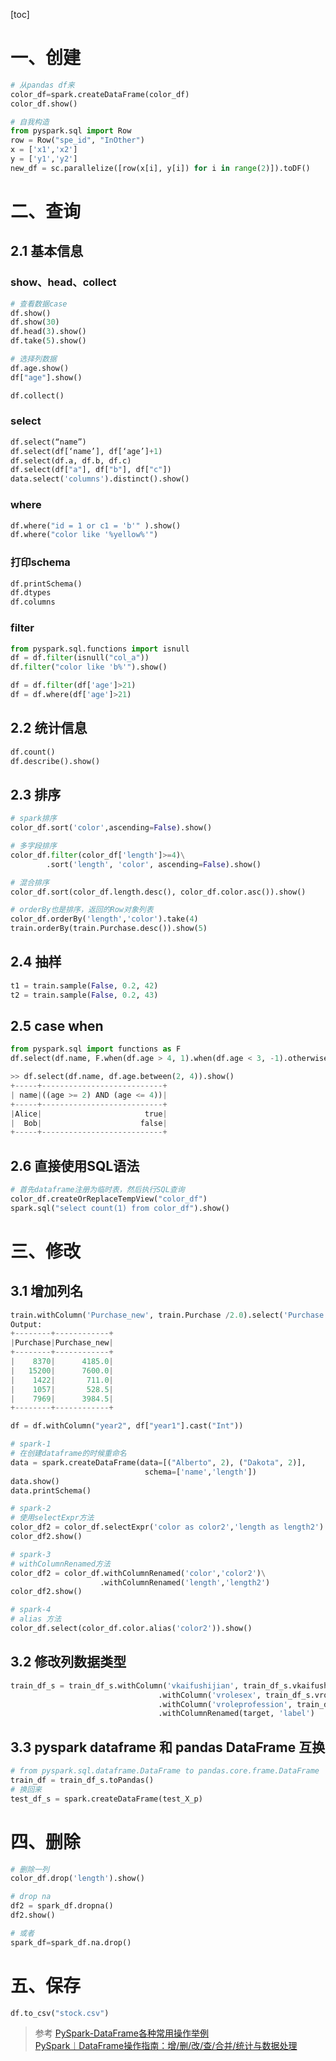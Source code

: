 [toc]

# 一、创建

```python
# 从pandas df来
color_df=spark.createDataFrame(color_df)
color_df.show()

# 自我构造
from pyspark.sql import Row
row = Row("spe_id", "InOther")
x = ['x1','x2']
y = ['y1','y2']
new_df = sc.parallelize([row(x[i], y[i]) for i in range(2)]).toDF()
```



# 二、查询



## 2.1 基本信息

### show、head、collect
``` python
# 查看数据case
df.show()
df.show(30)
df.head(3).show()
df.take(5).show()

# 选择列数据
df.age.show()
df["age"].show()

df.collect()
```

### select
``` python
df.select(“name”)
df.select(df[‘name’], df[‘age’]+1)
df.select(df.a, df.b, df.c)
df.select(df["a"], df["b"], df["c"])
data.select('columns').distinct().show()
```

### where
``` python
df.where("id = 1 or c1 = 'b'" ).show()
df.where("color like '%yellow%'")
```

### 打印schema
```python
df.printSchema()
df.dtypes
df.columns
```

### filter
```python
from pyspark.sql.functions import isnull
df = df.filter(isnull("col_a"))
df.filter("color like 'b%'").show()

df = df.filter(df['age']>21)
df = df.where(df['age']>21)
```



## 2.2 统计信息

```python
df.count()
df.describe().show()
```



## 2.3 排序

```python
# spark排序
color_df.sort('color',ascending=False).show()

# 多字段排序
color_df.filter(color_df['length']>=4)\
        .sort('length', 'color', ascending=False).show()

# 混合排序
color_df.sort(color_df.length.desc(), color_df.color.asc()).show()

# orderBy也是排序，返回的Row对象列表
color_df.orderBy('length','color').take(4)
train.orderBy(train.Purchase.desc()).show(5)
```



## 2.4 抽样

```python
t1 = train.sample(False, 0.2, 42)
t2 = train.sample(False, 0.2, 43)
```



## 2.5 case when

```python
from pyspark.sql import functions as F
df.select(df.name, F.when(df.age > 4, 1).when(df.age < 3, -1).otherwise(0)).show()
```

```python
>> df.select(df.name, df.age.between(2, 4)).show()
+-----+---------------------------+
| name|((age >= 2) AND (age <= 4))|
+-----+---------------------------+
|Alice|                       true|
|  Bob|                      false|
+-----+---------------------------+
```

## 2.6 直接使用SQL语法
```python
# 首先dataframe注册为临时表，然后执行SQL查询
color_df.createOrReplaceTempView("color_df")
spark.sql("select count(1) from color_df").show()
```



# 三、修改



## 3.1 增加列名

```python
train.withColumn('Purchase_new', train.Purchase /2.0).select('Purchase','Purchase_new').show(5)
Output:
+--------+------------+
|Purchase|Purchase_new|
+--------+------------+
|    8370|      4185.0|
|   15200|      7600.0|
|    1422|       711.0|
|    1057|       528.5|
|    7969|      3984.5|
+--------+------------+

df = df.withColumn("year2", df["year1"].cast("Int"))

# spark-1
# 在创建dataframe的时候重命名
data = spark.createDataFrame(data=[("Alberto", 2), ("Dakota", 2)],
                              schema=['name','length'])
data.show()
data.printSchema()

# spark-2
# 使用selectExpr方法
color_df2 = color_df.selectExpr('color as color2','length as length2')
color_df2.show()

# spark-3
# withColumnRenamed方法
color_df2 = color_df.withColumnRenamed('color','color2')\
                    .withColumnRenamed('length','length2')
color_df2.show()

# spark-4
# alias 方法
color_df.select(color_df.color.alias('color2')).show()
```



## 3.2 修改列数据类型

```python
train_df_s = train_df_s.withColumn('vkaifushijian', train_df_s.vkaifushijian.cast('int'))\
            					 .withColumn('vrolesex', train_df_s.vrolesex.cast('int'))\
            					 .withColumn('vroleprofession', train_df_s.vroleprofession.cast('int'))\
            					 .withColumnRenamed(target, 'label')
```



## 3.3 pyspark dataframe 和 pandas DataFrame 互换

```python
# from pyspark.sql.dataframe.DataFrame to pandas.core.frame.DataFrame
train_df = train_df_s.toPandas()
# 换回来
test_df_s = spark.createDataFrame(test_X_p)
```



# 四、删除

```python
# 删除一列
color_df.drop('length').show()

# drop na
df2 = spark_df.dropna()
df2.show()

# 或者
spark_df=spark_df.na.drop()
```



# 五、保存

``` python
df.to_csv("stock.csv")
```



> 参考
[PySpark-DataFrame各种常用操作举例](https://blog.csdn.net/anshuai_aw1/article/details/87881079)  
[PySpark︱DataFrame操作指南：增/删/改/查/合并/统计与数据处理](https://blog.csdn.net/sinat_26917383/article/details/80500349)